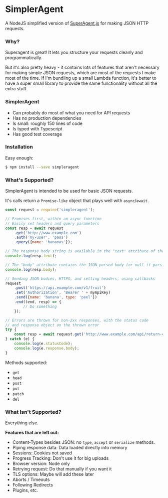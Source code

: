 # SimplerAgent
A NodeJS simplified version of [SuperAgent.js](http://visionmedia.github.io/superagent/)
for making JSON HTTP requests.

### Why?
Superagent is great!  It lets you structure your requests cleanly and programmatically.

But it's also pretty heavy - it contains lots of features that aren't necessary
for making simple JSON requests, which are most of the requests I make most of
the time.  If I'm bundling up a small Lambda function, it's better to have a
super small library to provide the same functionality without all the extra
stuff.

### SimplerAgent
- Can probably do most of what you need for API requests
- Has no production dependencies
- Is small: roughly 150 lines of code
- Is typed with Typescript
- Has good test coverage

### Installation

Easy enough:

```bash
$ npm install --save simpleragent
```

### What's Supported?
SimplerAgent is intended to be used for basic JSON requests.

It's calls return a `Promise-like` object that plays well with `async`/`await`.

```javascript
const request = require('simpleragent');

// Promises first, within an async function
// Easily set headers and query parameters
const resp = await request
    .get('http://www.example.com')
    .auth('my-user', 'pass')
    .query({name: 'bananas'});

// The response body string is available in the "text" attribute of the response.
console.log(resp.text);

// The "body" attribute contains the JSON-parsed body (or null if parsing failed).
console.log(resp.body);

// Sending JSON bodies, HTTPS, and setting headers, using callbacks
request
    .post('https://api.example.com/v1/fruit')
    .set('Authorization', 'Bearer ' + myApiKey)
    .send({name: 'banana', type: 'peel'})
    .end((end, resp) => {
        // Do something
    });

// Errors are thrown for non-2xx responses, with the status code
// and response object on the thrown error
try {
    const resp = await request.get('http://www.example.com/api/return-400');
} catch (e) {
    console.log(e.statusCode);
    console.log(e.response.body);
}
```

Methods supported:
- `get`
- `head`
- `post`
- `put`
- `patch`
- `del`

### What Isn't Supported?
Everything else.

**Features that are left out:**
- Content-Types besides JSON: no `type`, `accept` or `serialize` methods.
- Piping response data: Data loaded directly into memory
- Sessions: Cookies not saved
- Progress Tracking: Don't use it for big uploads
- Browser version: Node only
- Retrying request: Do that manually if you want it
- TLS options: Maybe will add these later
- Aborts / Timeouts
- Following Redirects
- Plugins, etc.
